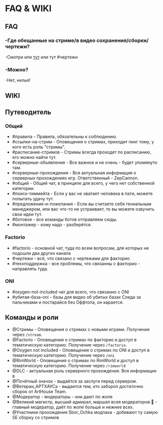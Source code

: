 # FAQ & WIKI
## FAQ
### -Где обещанные на стриме/в видео сохранения/сборки/чертежи?

-Смотри или [тут](https://boosty.to/lavriko) или тут #чертежи
### -Можно?
-Нет, нелья!
## WIKI
## Путеводитель
### Общий
* #правила - Правила, обязательны к соблюдению.
* #ссылки-на-стрим - Оповещения о стримах, приходит пинг тому, у кого есть роль "стримы".
* #расписание-стримов - Стримы всегда проходят по расписанию, его можно найти тут.
* #серверные-объявления - Все важное и не очень - будет упомянуто там.
* #серверные-прохождения - Вся актуальная информация о серверных прохождениях игр. Ответственный - ZepCannon.
* #общий - Общий чат, в принципе для всего, у чего нет собственной категории.
* #поиск-тиммейта - Если у вас не хватает человека в пати, можете попытать удачу тут.
* #предложения-и-пожелания - Если вы считаете себя гениальным менеджером, или вас что-то не устраивает, то вы можете озвучить свои идеи тут.
* #ботовое - все команды ботов отправляем сюды.
* #монтажер - кому надо - разберётся.
### Factorio
* #factorio - основной чат, туда по всем вопросам, для которых не подошли два других канала
* #чертежи - всё, что связано с чертежами для факторио
* #теххподдержка - все проблемы, что связанны с факторио - направлять туда.
### ONI
* #oxygen-not-included чат для всего, что связанно с ONI
* #убитая-база-oni - базы для видео об убитых базах
Следи за пальчиками и постарайся без Оффтопа, он карается.
## Команды и роли
* @Стримы - Оповещения о стримах с новыми играми. Получение через `/stream`.
* @Factorio - Оповещения о стримах по факторио и доступ в тематическую категорию. Получение через `/factorio`.
* @Oxygen not included - Оповещения о стримах по ONI и доступ в тематическую категорию. Получение через `/oni`
* @RimWorld - Оповещения о стримах по RimWorld и доступ в тематическую категорию. Получение через `/rimworld`
* @DLC - актуальная роль серверного прохождения. Вся информация в
* @Почётный значок - выдаётся за заслуги перед сервером.
* @Ветеран_АРТХАУСа - выдается тем, кто заборол достаточно сборок от ArtHouse Team.
* @Модератор - модераторы - они дают по жопе
* @Великий магистр, высший адмирал, маршал всея модераторов 👑 - главный модератор, даёт по жопе больше и нежнее всех.
* @Участники прохождения Sbor_Ochka модпака - добивают ту самую SE сборку со стримов
